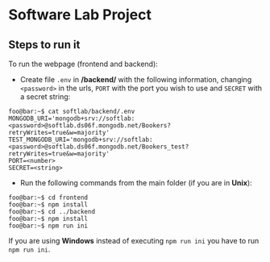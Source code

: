 # Software Lab Project

## Steps to run it

To run the webpage (frontend and backend):

* Create file `.env` in **/backend/** with the following information, changing `<password>` in the urls, `PORT` with the port you wish to use and `SECRET` with a secret string:
```console
foo@bar:~$ cat softlab/backend/.env
MONGODB_URI='mongodb+srv://softlab:<password>@softlab.ds06f.mongodb.net/Bookers?retryWrites=true&w=majority'
TEST_MONGODB_URI='mongodb+srv://softlab:<password>@softlab.ds06f.mongodb.net/Bookers_test?retryWrites=true&w=majority'
PORT=<number>
SECRET=<string>
```

* Run the following commands from the main folder (if you are in **Unix**):
```console
foo@bar:~$ cd frontend
foo@bar:~$ npm install
foo@bar:~$ cd ../backend
foo@bar:~$ npm install
foo@bar:~$ npm run ini
```
If you are using **Windows** instead of executing `npm run ini` you have to run `npm run ini`.
